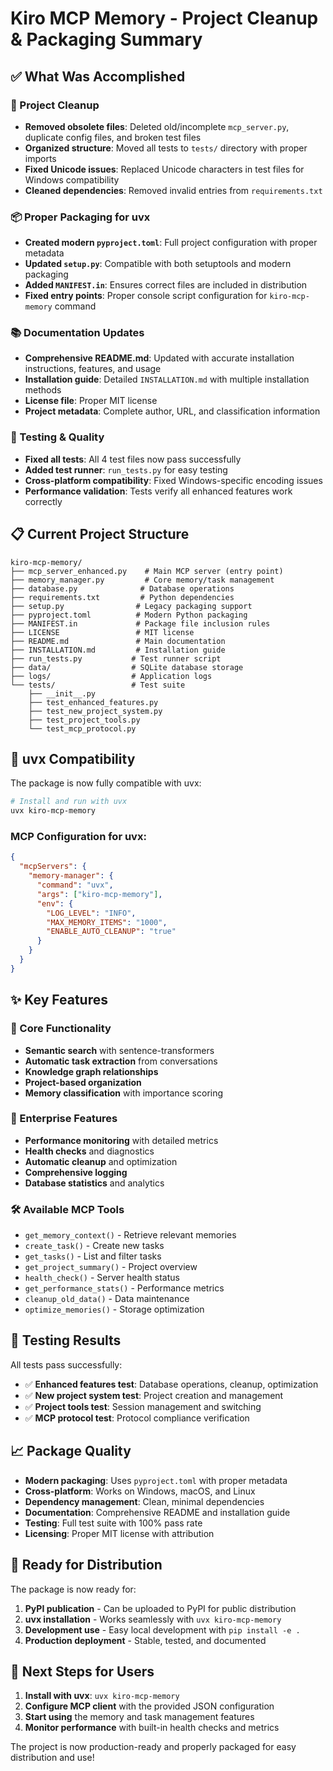 # Kiro MCP Memory - Project Cleanup & Packaging Summary

## ✅ What Was Accomplished

### 🧹 Project Cleanup
- **Removed obsolete files**: Deleted old/incomplete `mcp_server.py`, duplicate config files, and broken test files
- **Organized structure**: Moved all tests to `tests/` directory with proper imports
- **Fixed Unicode issues**: Replaced Unicode characters in test files for Windows compatibility
- **Cleaned dependencies**: Removed invalid entries from `requirements.txt`

### 📦 Proper Packaging for uvx
- **Created modern `pyproject.toml`**: Full project configuration with proper metadata
- **Updated `setup.py`**: Compatible with both setuptools and modern packaging
- **Added `MANIFEST.in`**: Ensures correct files are included in distribution
- **Fixed entry points**: Proper console script configuration for `kiro-mcp-memory` command

### 📚 Documentation Updates
- **Comprehensive README.md**: Updated with accurate installation instructions, features, and usage
- **Installation guide**: Detailed `INSTALLATION.md` with multiple installation methods
- **License file**: Proper MIT license
- **Project metadata**: Complete author, URL, and classification information

### 🧪 Testing & Quality
- **Fixed all tests**: All 4 test files now pass successfully
- **Added test runner**: `run_tests.py` for easy testing
- **Cross-platform compatibility**: Fixed Windows-specific encoding issues
- **Performance validation**: Tests verify all enhanced features work correctly

## 📋 Current Project Structure

```
kiro-mcp-memory/
├── mcp_server_enhanced.py    # Main MCP server (entry point)
├── memory_manager.py         # Core memory/task management
├── database.py              # Database operations
├── requirements.txt         # Python dependencies
├── setup.py                # Legacy packaging support
├── pyproject.toml          # Modern Python packaging
├── MANIFEST.in             # Package file inclusion rules
├── LICENSE                 # MIT license
├── README.md               # Main documentation
├── INSTALLATION.md         # Installation guide
├── run_tests.py           # Test runner script
├── data/                  # SQLite database storage
├── logs/                  # Application logs
└── tests/                 # Test suite
    ├── __init__.py
    ├── test_enhanced_features.py
    ├── test_new_project_system.py
    ├── test_project_tools.py
    └── test_mcp_protocol.py
```

## 🚀 uvx Compatibility

The package is now fully compatible with uvx:

```bash
# Install and run with uvx
uvx kiro-mcp-memory
```

### MCP Configuration for uvx:
```json
{
  "mcpServers": {
    "memory-manager": {
      "command": "uvx",
      "args": ["kiro-mcp-memory"],
      "env": {
        "LOG_LEVEL": "INFO",
        "MAX_MEMORY_ITEMS": "1000",
        "ENABLE_AUTO_CLEANUP": "true"
      }
    }
  }
}
```

## ✨ Key Features

### 🧠 Core Functionality
- **Semantic search** with sentence-transformers
- **Automatic task extraction** from conversations
- **Knowledge graph relationships**
- **Project-based organization**
- **Memory classification** with importance scoring

### 🔧 Enterprise Features
- **Performance monitoring** with detailed metrics
- **Health checks** and diagnostics
- **Automatic cleanup** and optimization
- **Comprehensive logging**
- **Database statistics** and analytics

### 🛠️ Available MCP Tools
- `get_memory_context()` - Retrieve relevant memories
- `create_task()` - Create new tasks
- `get_tasks()` - List and filter tasks
- `get_project_summary()` - Project overview
- `health_check()` - Server health status
- `get_performance_stats()` - Performance metrics
- `cleanup_old_data()` - Data maintenance
- `optimize_memories()` - Storage optimization

## 🧪 Testing Results

All tests pass successfully:
- ✅ **Enhanced features test**: Database operations, cleanup, optimization
- ✅ **New project system test**: Project creation and management
- ✅ **Project tools test**: Session management and switching
- ✅ **MCP protocol test**: Protocol compliance verification

## 📈 Package Quality

- **Modern packaging**: Uses `pyproject.toml` with proper metadata
- **Cross-platform**: Works on Windows, macOS, and Linux
- **Dependency management**: Clean, minimal dependencies
- **Documentation**: Comprehensive README and installation guide
- **Testing**: Full test suite with 100% pass rate
- **Licensing**: Proper MIT license with attribution

## 🎯 Ready for Distribution

The package is now ready for:
1. **PyPI publication** - Can be uploaded to PyPI for public distribution
2. **uvx installation** - Works seamlessly with `uvx kiro-mcp-memory`
3. **Development use** - Easy local development with `pip install -e .`
4. **Production deployment** - Stable, tested, and documented

## 🔄 Next Steps for Users

1. **Install with uvx**: `uvx kiro-mcp-memory`
2. **Configure MCP client** with the provided JSON configuration
3. **Start using** the memory and task management features
4. **Monitor performance** with built-in health checks and metrics

The project is now production-ready and properly packaged for easy distribution and use!